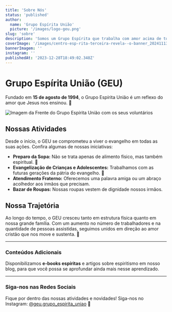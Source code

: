 ```yaml
---
title: 'Sobre Nós'
status: 'published'
author:
  name: 'Grupo Espírita União'
  picture: '/images/logo-geu.png'
slug: 'sobre'
description: 'Somos um Grupo Espírita que trabalha com amor acima de tudo.'
coverImage: '/images/centro-esp-rita-terceira-revela--o-banner_20241113_150504_0000-k5OD.jpg'
bannerImagem: ''
instagram: ''
publishedAt: '2023-12-28T18:49:02.348Z'
---
```


# Grupo Espírita União (GEU)

Fundado em **15 de agosto de 1994**, o Grupo Espírita União é um reflexo do amor que Jesus nos ensinou. 💖

![Imagem da Frente do Grupo Espírita União com os seus voluntários](/images/image-section-geu-QyOT.jpg)

## Nossas Atividades

Desde o início, o GEU se comprometeu a viver o evangelho em todas as suas ações. Confira algumas de nossas iniciativas:

- **Preparo da Sopa:** Não se trata apenas de alimento físico, mas também espiritual. 🍲
- **Evangelização de Crianças e Adolescentes:** Trabalhamos com as futuras gerações da pátria do evangelho. 🌱
- **Atendimento Fraterno:** Oferecemos uma palavra amiga ou um abraço acolhedor aos irmãos que precisam.
- **Bazar de Roupas:** Nossas roupas vestem de dignidade nossos irmãos.

## Nossa Trajetória

Ao longo do tempo, o GEU cresceu tanto em estrutura física quanto em nossa grande família. Com um aumento no número de trabalhadores e na quantidade de pessoas assistidas, seguimos unidos em direção ao amor cristão que nos move e sustenta. 🙏

---

### Conteúdos Adicionais

Disponibilizamos **e-books espíritas** e artigos sobre espiritismo em nosso blog, para que você possa se aprofundar ainda mais nesse aprendizado.

---

### Siga-nos nas Redes Sociais

Fique por dentro das nossas atividades e novidades! Siga-nos no Instagram: [@geu.grupo_espirita_uniao](https://www.instagram.com/geu.grupo_espirita_uniao/) 📲